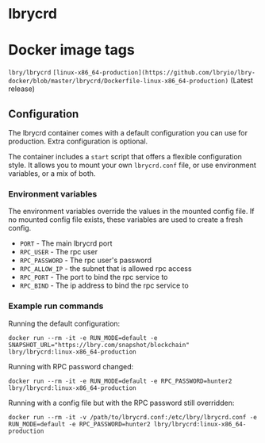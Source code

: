 # lbrycrd
# Docker image tags
`lbry/lbrycrd`
`[linux-x86_64-production](https://github.com/lbryio/lbry-docker/blob/master/lbrycrd/Dockerfile-linux-x86_64-production)` (Latest release)


## Configuration

The lbrycrd container comes with a default configuration you can use for
production. Extra configuration is optional.

The container includes a `start` script that offers a flexible configuration
style. It allows you to mount your own `lbrycrd.conf` file, or use environment
variables, or a mix of both.

### Environment variables

The environment variables override the values in the mounted config file. If no
mounted config file exists, these variables are used to create a fresh config.

 * `PORT` - The main lbrycrd port
 * `RPC_USER` - The rpc user
 * `RPC_PASSWORD` - The rpc user's password
 * `RPC_ALLOW_IP` - the subnet that is allowed rpc access
 * `RPC_PORT` - The port to bind the rpc service to
 * `RPC_BIND` - The ip address to bind the rpc service to
 

### Example run commands

Running the default configuration:

```
docker run --rm -it -e RUN_MODE=default -e SNAPSHOT_URL="https://lbry.com/snapshot/blockchain" lbry/lbrycrd:linux-x86_64-production
```

Running with RPC password changed:

```
docker run --rm -it -e RUN_MODE=default -e RPC_PASSWORD=hunter2 lbry/lbrycrd:linux-x86_64-production
```

Running with a config file but with the RPC password still overridden:

```
docker run --rm -it -v /path/to/lbrycrd.conf:/etc/lbry/lbrycrd.conf -e RUN_MODE=default -e RPC_PASSWORD=hunter2 lbry/lbrycrd:linux-x86_64-production
```

